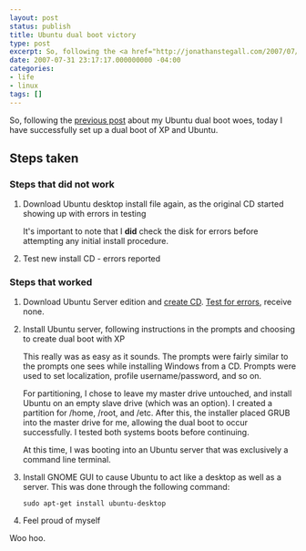 ```yaml
---
layout: post
status: publish
title: Ubuntu dual boot victory
type: post
excerpt: So, following the <a href="http://jonathanstegall.com/2007/07/30/ubuntu-dual-boot-woes/">previous post</a> about my Ubuntu dual boot woes, today I have successfully set up a dual boot of XP and Ubuntu.
date: 2007-07-31 23:17:17.000000000 -04:00
categories:
- life
- linux
tags: []
---
```

So, following the <a href="http://jonathanstegall.com/2007/07/30/ubuntu-dual-boot-woes/">previous post</a> about my Ubuntu dual boot woes, today I have successfully set up a dual boot of XP and Ubuntu.
<h2>Steps taken</h2>
<h3>Steps that did not work</h3>
<ol>
	<li><p>Download Ubuntu desktop install file again, as the original CD started showing up with errors in testing</p><p>It's important to note that I <strong>did</strong> check the disk for errors before attempting any initial install procedure.</p></li>
	<li>Test new install CD - errors reported</li>
</ol>
<h3>Steps that worked</h3>
<ol>
	<li>Download Ubuntu Server edition and <a href="https://help.ubuntu.com/community/BurningIsoHowto">create CD</a>. <a href="https://help.ubuntu.com/community/HowToMD5SUM">Test for errors</a>, receive none.</li>
	<li><p>Install Ubuntu server, following instructions in the prompts and choosing to create dual boot with XP</p><p>This really was as easy as it sounds. The prompts were fairly similar to the prompts one sees while installing Windows from a CD. Prompts were used to set localization, profile username/password, and so on.</p><p>For partitioning, I chose to leave my master drive untouched, and install Ubuntu on an empty slave drive (which was an option). I created a partition for /home, /root, and /etc. After this, the installer placed GRUB into the master drive for me, allowing the dual boot to occur successfully. I tested both systems boots before continuing.</p><p>At this time, I was booting into an Ubuntu server that was exclusively a command line terminal.</p></li>
	<li><p>Install GNOME GUI to cause Ubuntu to act like a desktop as well as a server. This was done through the following command:</p>
<p><code>sudo apt-get install ubuntu-desktop</code></p></li>
	<li>Feel proud of myself</li>
</ol>
Woo hoo.
